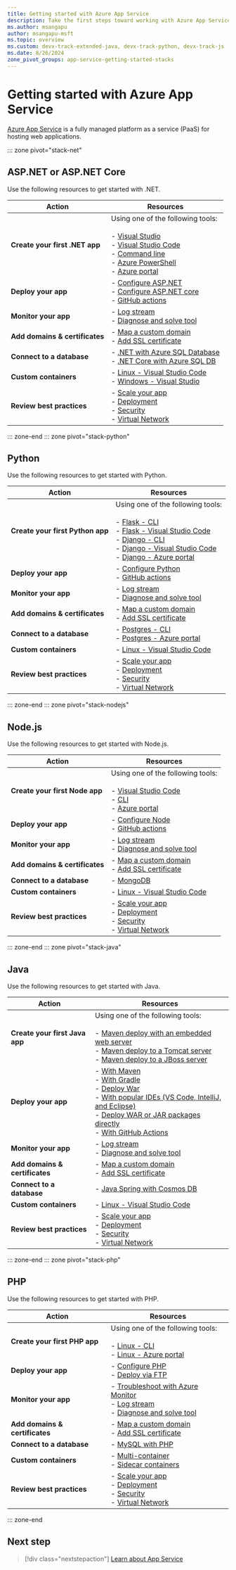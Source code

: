 ```yaml
---
title: Getting started with Azure App Service
description: Take the first steps toward working with Azure App Service. This is a longer description that meets the length requirement.
ms.author: msangapu
author: msangapu-msft
ms.topic: overview
ms.custom: devx-track-extended-java, devx-track-python, devx-track-js
ms.date: 8/26/2024
zone_pivot_groups: app-service-getting-started-stacks
---
```


# Getting started with Azure App Service

[Azure App Service](./overview.md) is a fully managed platform as a service (PaaS) for hosting web applications.

::: zone pivot="stack-net"

## ASP.NET or ASP.NET Core

Use the following resources to get started with .NET.

| Action | Resources |
| --- | --- |
| **Create your first .NET app** | Using one of the following tools:<br><br>- [Visual Studio](./quickstart-dotnetcore.md?tabs=net60&pivots=development-environment-vs)<br>- [Visual Studio Code](./quickstart-dotnetcore.md?tabs=net60&pivots=development-environment-vscode)<br>- [Command line](./quickstart-dotnetcore.md?tabs=net60&pivots=development-environment-cli)<br>- [Azure PowerShell](./quickstart-dotnetcore.md?tabs=net60&pivots=development-environment-ps)<br>- [Azure portal](./quickstart-dotnetcore.md?tabs=net60&pivots=development-environment-azure-portal) |
| **Deploy your app** | - [Configure ASP.NET](./configure-language-dotnet-framework.md)<br>- [Configure ASP.NET core](./configure-language-dotnetcore.md?pivots=platform-linux)<br>- [GitHub actions](./deploy-github-actions.md) |
| **Monitor your app**| - [Log stream](./troubleshoot-diagnostic-logs.md#stream-logs)<br>- [Diagnose and solve tool](./overview-diagnostics.md)|
| **Add domains & certificates** |- [Map a custom domain](./app-service-web-tutorial-custom-domain.md?tabs=root%2Cazurecli)<br>- [Add SSL certificate](./configure-ssl-certificate.md)|
| **Connect to a database** | - [.NET with Azure SQL Database](./app-service-web-tutorial-dotnet-sqldatabase.md)<br>- [.NET Core with Azure SQL DB](./tutorial-dotnetcore-sqldb-app.md)|
| **Custom containers** |- [Linux - Visual Studio Code](./quickstart-custom-container.md?tabs=dotnet&pivots=container-linux-vscode)<br>- [Windows - Visual Studio](./quickstart-custom-container.md?tabs=dotnet&pivots=container-windows-vs)|
| **Review best practices** | - [Scale your app](./manage-scale-up.md)<br>- [Deployment](./deploy-best-practices.md)<br>- [Security](/security/benchmark/azure/baselines/app-service-security-baseline?toc=/azure/app-service/toc.json)<br>- [Virtual Network](./configure-vnet-integration-enable.md)|

::: zone-end
::: zone pivot="stack-python"

## Python

Use the following resources to get started with Python.

| Action | Resources |
| --- | --- |
| **Create your first Python app** | Using one of the following tools:<br><br>- [Flask - CLI](./quickstart-python.md?tabs=flask%2Cwindows%2Cazure-cli%2Cvscode-deploy%2Cdeploy-instructions-azportal%2Cterminal-bash%2Cdeploy-instructions-zip-azcli)<br>- [Flask - Visual Studio Code](./quickstart-python.md?tabs=flask%2Cwindows%2Cvscode-aztools%2Cvscode-deploy%2Cdeploy-instructions-azportal%2Cterminal-bash%2Cdeploy-instructions-zip-azcli)<br>- [Django - CLI](./quickstart-python.md?tabs=django%2Cwindows%2Cazure-cli%2Cvscode-deploy%2Cdeploy-instructions-azportal%2Cterminal-bash%2Cdeploy-instructions-zip-azcli)<br>- [Django - Visual Studio Code](./quickstart-python.md?tabs=django%2Cwindows%2Cvscode-aztools%2Cvscode-deploy%2Cdeploy-instructions-azportal%2Cterminal-bash%2Cdeploy-instructions-zip-azcli)<br>- [Django - Azure portal](./quickstart-python.md?tabs=django%2Cwindows%2Cazure-portal%2Cvscode-deploy%2Cdeploy-instructions-azportal%2Cterminal-bash%2Cdeploy-instructions-zip-azcli) |
| **Deploy your app** | - [Configure Python](configure-language-python.md)<br>- [GitHub actions](./deploy-github-actions.md) |
| **Monitor your app**| - [Log stream](./troubleshoot-diagnostic-logs.md#stream-logs)<br>- [Diagnose and solve tool](./overview-diagnostics.md)|
| **Add domains & certificates** |- [Map a custom domain](./app-service-web-tutorial-custom-domain.md?tabs=root%2Cazurecli)<br>- [Add SSL certificate](./configure-ssl-certificate.md)|
| **Connect to a database** | - [Postgres - CLI](./tutorial-python-postgresql-app.md?tabs=flask%2Cwindows&pivots=deploy-azd)<br>- [Postgres - Azure portal](./tutorial-python-postgresql-app.md?tabs=flask%2Cwindows&pivots=deploy-portal)|
| **Custom containers** |- [Linux - Visual Studio Code](./quickstart-custom-container.md?tabs=python&pivots=container-linux-vscode)|
| **Review best practices** | - [Scale your app](./manage-scale-up.md)<br>- [Deployment](./deploy-best-practices.md)<br>- [Security](/security/benchmark/azure/baselines/app-service-security-baseline?toc=/azure/app-service/toc.json)<br>- [Virtual Network](./configure-vnet-integration-enable.md)|

::: zone-end
::: zone pivot="stack-nodejs"

## Node.js

Use the following resources to get started with Node.js.

| Action | Resources |
| --- | --- |
| **Create your first Node app** | Using one of the following tools:<br><br>- [Visual Studio Code](./quickstart-nodejs.md?tabs=linux&pivots=development-environment-vscode)<br>- [CLI](./quickstart-nodejs.md?tabs=linux&pivots=development-environment-cli)<br>- [Azure portal](./quickstart-nodejs.md?tabs=linux&pivots=development-environment-azure-portal) |
| **Deploy your app** | - [Configure Node](./configure-language-nodejs.md?pivots=platform-linux)<br>- [GitHub actions](./deploy-github-actions.md) |
| **Monitor your app**| - [Log stream](./troubleshoot-diagnostic-logs.md#stream-logs)<br>- [Diagnose and solve tool](./overview-diagnostics.md)|
| **Add domains & certificates** |- [Map a custom domain](./app-service-web-tutorial-custom-domain.md?tabs=root%2Cazurecli)<br>- [Add SSL certificate](./configure-ssl-certificate.md)|
| **Connect to a database** | - [MongoDB](./tutorial-nodejs-mongodb-app.md)|
| **Custom containers** |- [Linux - Visual Studio Code](./quickstart-custom-container.md?tabs=node&pivots=container-linux-vscode)|
| **Review best practices** | - [Scale your app](./manage-scale-up.md)<br>- [Deployment](./deploy-best-practices.md)<br>- [Security](/security/benchmark/azure/baselines/app-service-security-baseline?toc=/azure/app-service/toc.json)<br>- [Virtual Network](./configure-vnet-integration-enable.md)|

::: zone-end
::: zone pivot="stack-java"

## Java 

Use the following resources to get started with Java.

| Action | Resources |
| --- | --- |
| **Create your first Java app** | Using one of the following tools:<br><br>- [Maven deploy with an embedded web server](./quickstart-java.md?pivots=java-javase)<br>- [Maven deploy to a Tomcat server](./quickstart-java.md?pivots=java-tomcat)<br>- [Maven deploy to a JBoss server](./quickstart-java.md?pivots=java-jboss) |
| **Deploy your app** | - [With Maven](configure-language-java-deploy-run.md?pivots=platform-linux#maven)<br>- [With Gradle](configure-language-java-deploy-run.md?pivots=platform-linux#gradle)<br>- [Deploy War](./deploy-zip.md?tabs=cli#deploy-warjarear-packages)<br>- [With popular IDEs (VS Code, IntelliJ, and Eclipse)](configure-language-java-deploy-run.md?pivots=platform-linux#ides)<br>- [Deploy WAR or JAR packages directly](./deploy-zip.md?tabs=cli#deploy-warjarear-packages)<br>- [With GitHub Actions](./deploy-github-actions.md) |
| **Monitor your app**| - [Log stream](./troubleshoot-diagnostic-logs.md#stream-logs)<br>- [Diagnose and solve tool](./overview-diagnostics.md)|
| **Add domains & certificates** |- [Map a custom domain](./app-service-web-tutorial-custom-domain.md?tabs=root%2Cazurecli)<br>- [Add SSL certificate](./configure-ssl-certificate.md)|
| **Connect to a database** |- [Java Spring with Cosmos DB](./tutorial-java-spring-cosmosdb.md)|
| **Custom containers** |- [Linux - Visual Studio Code](./quickstart-custom-container.md?tabs=python&pivots=container-linux-vscode)|
| **Review best practices** | - [Scale your app](./manage-scale-up.md)<br>- [Deployment](./deploy-best-practices.md)<br>- [Security](/security/benchmark/azure/baselines/app-service-security-baseline?toc=/azure/app-service/toc.json)<br>- [Virtual Network](./configure-vnet-integration-enable.md)|

::: zone-end
::: zone pivot="stack-php"

## PHP

Use the following resources to get started with PHP.

| Action | Resources |
| --- | --- |
| **Create your first PHP app** | Using one of the following tools:<br><br>- [Linux - CLI](./quickstart-php.md?tabs=cli&pivots=platform-linux)<br>- [Linux - Azure portal](./quickstart-php.md?tabs=portal&pivots=platform-linux) |
| **Deploy your app** | - [Configure PHP](./configure-language-php.md?pivots=platform-linux)<br>- [Deploy via FTP](./deploy-ftp.md?tabs=portal)|
| **Monitor your app**|- [Troubleshoot with Azure Monitor](./tutorial-troubleshoot-monitor.md)<br>- [Log stream](./troubleshoot-diagnostic-logs.md#stream-logs)<br>- [Diagnose and solve tool](./overview-diagnostics.md)|
| **Add domains & certificates** |- [Map a custom domain](./app-service-web-tutorial-custom-domain.md?tabs=root%2Cazurecli)<br>- [Add SSL certificate](./configure-ssl-certificate.md)|
| **Connect to a database** | - [MySQL with PHP](./tutorial-php-mysql-app.md)|
| **Custom containers** |- [Multi-container](./quickstart-multi-container.md)<br>- [Sidecar containers](tutorial-custom-container-sidecar.md)|
| **Review best practices** | - [Scale your app]()<br>- [Deployment](./deploy-best-practices.md)<br>- [Security](/security/benchmark/azure/baselines/app-service-security-baseline?toc=/azure/app-service/toc.json)<br>- [Virtual Network](./configure-vnet-integration-enable.md)|

::: zone-end

## Next step

> [!div class="nextstepaction"]
> [Learn about App Service](./overview.md)
